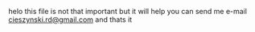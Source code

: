 helo 
this file is not that important but it will help
you can send me e-mail cieszynski.rd@gmail.com
and thats it 
